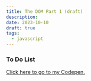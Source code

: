 ```yaml
---
title: The DOM Part 1 (draft)
description: 
date: 2023-10-10
draft: true
tags:
  - javascript
---
```


<h3>To Do List</h3>

<a href="https://codepen.io/Katherine-York/pen/XWooVbx">Click here to go to my Codepen.</a>
